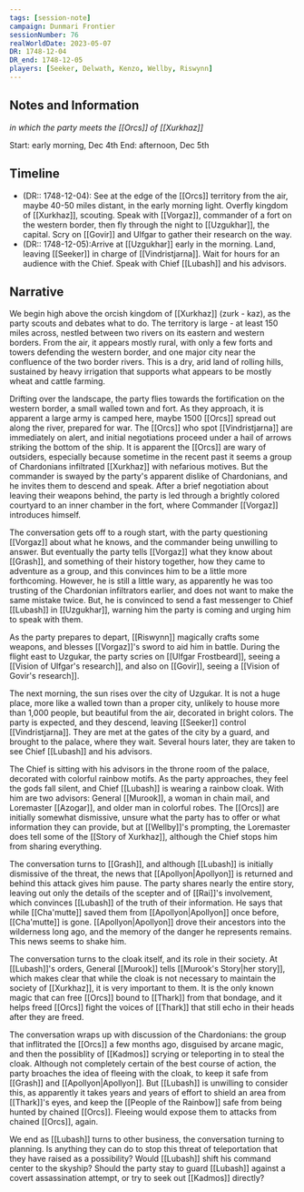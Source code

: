 ```yaml
---
tags: [session-note]
campaign: Dunmari Frontier
sessionNumber: 76
realWorldDate: 2023-05-07
DR: 1748-12-04
DR_end: 1748-12-05
players: [Seeker, Delwath, Kenzo, Wellby, Riswynn]
---
```

## Notes and Information
*in which the party meets the [[Orcs]] of [[Xurkhaz]]*

Start: early morning, Dec 4th
End: afternoon, Dec 5th
## Timeline

- (DR:: 1748-12-04): See at the edge of the [[Orcs]] territory from the air, maybe 40-50 miles distant, in the early morning light. Overfly kingdom of [[Xurkhaz]], scouting. Speak with [[Vorgaz]], commander of a fort on the western border, then fly through the night to [[Uzgukhar]], the capital. Scry on [[Govir]] and Ulfgar to gather their research on the way. 
- (DR:: 1748-12-05):Arrive at [[Uzgukhar]] early in the morning. Land, leaving [[Seeker]] in charge of [[Vindristjarna]]. Wait for hours for an audience with the Chief. Speak with Chief [[Lubash]] and his advisors. 
## Narrative

We begin high above the orcish kingdom of [[Xurkhaz]] (zurk - kaz), as the party scouts and debates what to do. The territory is large - at least 150 miles across, nestled between two rivers on its eastern and western borders. From the air, it appears mostly rural, with only a few forts and towers defending the western border, and one major city near the confluence of the two border rivers. This is a dry, arid land of rolling hills, sustained by heavy irrigation that supports what appears to be mostly wheat and cattle farming. 

Drifting over the landscape, the party flies towards the fortification on the western border, a small walled town and fort. As they approach, it is apparent a large army is camped here, maybe 1500 [[Orcs]] spread out along the river, prepared for war. The [[Orcs]] who spot [[Vindristjarna]] are immediately on alert, and initial negotiations proceed under a hail of arrows striking the bottom of the ship. It is apparent the [[Orcs]] are wary of outsiders, especially because sometime in the recent past it seems a group of Chardonians infiltrated [[Xurkhaz]] with nefarious motives. But the commander is swayed by the party's apparent dislike of Chardonians, and he invites them to descend and speak. After a brief negotiation about leaving their weapons behind, the party is led through a brightly colored courtyard to an inner chamber in the fort, where Commander [[Vorgaz]] introduces himself. 

The conversation gets off to a rough start, with the party questioning [[Vorgaz]] about what he knows, and the commander being unwilling to answer. But eventually the party tells [[Vorgaz]] what they know about [[Grash]], and something of their history together, how they came to adventure as a group, and this convinces him to be a little more forthcoming. However, he is still a little wary, as apparently he was too trusting of the Chardonian infiltrators earlier, and does not want to make the same mistake twice. But, he is convinced to send a fast messenger to Chief [[Lubash]] in [[Uzgukhar]], warning him the party is coming and urging him to speak with them. 

As the party prepares to depart, [[Riswynn]] magically crafts some weapons, and blesses [[Vorgaz]]'s sword to aid him in battle. During the flight east to Uzgukar, the party scries on [[Ulfgar Frostbeard]], seeing a [[Vision of Ulfgar's research]], and also on [[Govir]], seeing a [[Vision of Govir's research]]. 

The next morning, the sun rises over the city of Uzgukar. It is not a huge place, more like a walled town than a proper city, unlikely to house more than 1,000 people, but beautiful from the air, decorated in bright colors.  The party is expected, and they descend, leaving [[Seeker]] control [[Vindristjarna]]. They are met at the gates of the city by a guard, and brought to the palace, where they wait. Several hours later, they are taken to see Chief [[Lubash]] and his advisors. 

The Chief is sitting with his advisors in the throne room of the palace, decorated with colorful rainbow motifs. As the party approaches, they feel the gods fall silent, and Chief [[Lubash]] is wearing a rainbow cloak. With him are two advisors: General [[Murook]], a woman in chain mail, and Loremaster [[Azogar]], and older man in colorful robes. The [[Orcs]] are initially somewhat dismissive, unsure what the party has to offer or what information they can provide, but at [[Wellby]]'s prompting, the Loremaster does tell some of the [[Story of Xurkhaz]], although the Chief stops him from sharing everything.

The conversation turns to [[Grash]], and although [[Lubash]] is initially dismissive of the threat, the news that [[Apollyon|Apollyon]] is returned and behind this attack gives him pause. The party shares nearly the entire story, leaving out only the details of the scepter and of [[Rai]]'s involvement, which convinces [[Lubash]] of the truth of their information. He says that while [[Cha'mutte]] saved them from [[Apollyon|Apollyon]] once before, [[Cha'mutte]] is gone. [[Apollyon|Apollyon]] drove their ancestors into the wilderness long ago, and the memory of the danger he represents remains. This news seems to shake him.

The conversation turns to the cloak itself, and its role in their society. At [[Lubash]]'s orders, General [[Murook]] tells [[Murook's Story|her story]], which makes clear that while the cloak is not necessary to maintain the society of [[Xurkhaz]], it is very important to them. It is the only known magic that can free [[Orcs]] bound to [[Thark]] from that bondage, and it helps freed [[Orcs]] fight the voices of [[Thark]] that still echo in their heads after they are freed. 

The conversation wraps up with discussion of the Chardonians: the group that inflitrated the [[Orcs]] a few months ago, disguised by arcane magic, and then the possiblity of [[Kadmos]] scrying or teleporting in to steal the cloak. Although not completely certain of the best course of action, the party broaches the idea of fleeing with the cloak, to keep it safe from [[Grash]] and [[Apollyon|Apollyon]]. But [[Lubash]] is unwilling to consider this, as apparently it takes years and years of effort to shield an area from [[Thark]]'s eyes, and keep the [[People of the Rainbow]] safe from being hunted by chained [[Orcs]]. Fleeing would expose them to attacks from chained [[Orcs]], again. 

We end as [[Lubash]] turns to other business, the conversation turning to planning. Is anything they can do to stop this threat of teleportation that they have raised as a possibility? Would [[Lubash]] shift his command center to the skyship? Should the party stay to guard [[Lubash]] against a covert assassination attempt, or try to seek out [[Kadmos]] directly?
